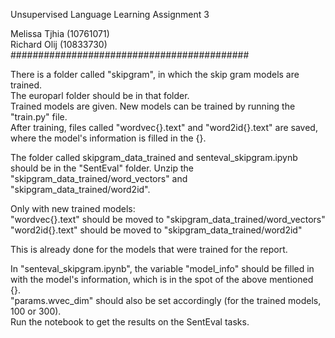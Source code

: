 Unsupervised Language Learning Assignment 3    

Melissa Tjhia (10761071)    
Richard Olij (10833730)    
###########################################    

There is a folder called "skipgram", in which the skip gram models are trained.     
The europarl folder should be in that folder.    
Trained models are given.
New models can be trained by running the "train.py" file.    
After training, files called "wordvec{}.text" and "word2id{}.text" are saved, where the model's information is filled in the {}.    

The folder called skipgram_data_trained and senteval_skipgram.ipynb should be in the "SentEval" folder.
Unzip the "skipgram_data_trained/word_vectors" and "skipgram_data_trained/word2id".  

Only with new trained models:     
"wordvec{}.text" should be moved to "skipgram_data_trained/word_vectors"    
"word2id{}.text" should be moved to "skipgram_data_trained/word2id"   

This is already done for the models that were trained for the report.     

In "senteval_skipgram.ipynb", the variable "model_info" should be filled in with the model's information, which is in the spot of the above mentioned {}.    
"params.wvec_dim" should also be set accordingly (for the trained models, 100 or 300).    
Run the notebook to get the results on the SentEval tasks.    
